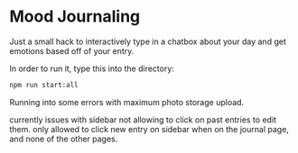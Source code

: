 # Mood Journaling

Just a small hack to interactively type in a chatbox about your day and get emotions based off of your entry.

In order to run it, type this into the directory:

```bash
npm run start:all
```

Running into some errors with maximum photo storage upload.

currently issues with sidebar not allowing to click on past entries to edit them. only allowed to click new entry on sidebar when on the journal page, and none of the other pages.
